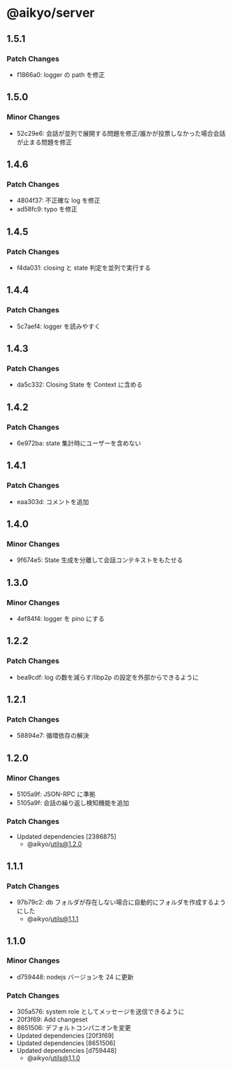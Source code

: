 # @aikyo/server

## 1.5.1

### Patch Changes

- f1866a0: logger の path を修正

## 1.5.0

### Minor Changes

- 52c29e6: 会話が並列で展開する問題を修正/誰かが投票しなかった場合会話が止まる問題を修正

## 1.4.6

### Patch Changes

- 4804f37: 不正確な log を修正
- ad58fc9: typo を修正

## 1.4.5

### Patch Changes

- f4da031: closing と state 判定を並列で実行する

## 1.4.4

### Patch Changes

- 5c7aef4: logger を読みやすく

## 1.4.3

### Patch Changes

- da5c332: Closing State を Context に含める

## 1.4.2

### Patch Changes

- 6e972ba: state 集計時にユーザーを含めない

## 1.4.1

### Patch Changes

- eaa303d: コメントを追加

## 1.4.0

### Minor Changes

- 9f674e5: State 生成を分離して会話コンテキストをもたせる

## 1.3.0

### Minor Changes

- 4ef84f4: logger を pino にする

## 1.2.2

### Patch Changes

- bea9cdf: log の数を減らす/libp2p の設定を外部からできるように

## 1.2.1

### Patch Changes

- 58894e7: 循環依存の解決

## 1.2.0

### Minor Changes

- 5105a9f: JSON-RPC に準拠
- 5105a9f: 会話の繰り返し検知機能を追加

### Patch Changes

- Updated dependencies [2386875]
  - @aikyo/utils@1.2.0

## 1.1.1

### Patch Changes

- 97b79c2: db フォルダが存在しない場合に自動的にフォルダを作成するようにした
  - @aikyo/utils@1.1.1

## 1.1.0

### Minor Changes

- d759448: nodejs バージョンを 24 に更新

### Patch Changes

- 305a576: system role としてメッセージを送信できるように
- 20f3f69: Add changeset
- 8651506: デフォルトコンパニオンを変更
- Updated dependencies [20f3f69]
- Updated dependencies [8651506]
- Updated dependencies [d759448]
  - @aikyo/utils@1.1.0
